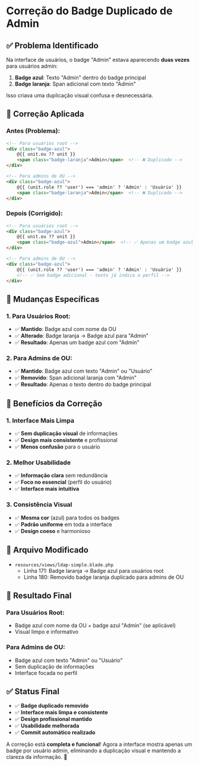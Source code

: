 # Correção do Badge Duplicado de Admin

## ✅ **Problema Identificado**

Na interface de usuários, o badge "Admin" estava aparecendo **duas vezes** para usuários admin:
1. **Badge azul**: Texto "Admin" dentro do badge principal
2. **Badge laranja**: Span adicional com texto "Admin"

Isso criava uma duplicação visual confusa e desnecessária.

## 🔧 **Correção Aplicada**

### **Antes (Problema):**
```html
<!-- Para usuários root -->
<div class="badge-azul">
    @{{ unit.ou ?? unit }}
    <span class="badge-laranja">Admin</span>  <!-- ❌ Duplicado -->
</div>

<!-- Para admins de OU -->
<div class="badge-azul">
    @{{ (unit.role ?? 'user') === 'admin' ? 'Admin' : 'Usuário' }}
    <span class="badge-laranja">Admin</span>  <!-- ❌ Duplicado -->
</div>
```

### **Depois (Corrigido):**
```html
<!-- Para usuários root -->
<div class="badge-azul">
    @{{ unit.ou ?? unit }}
    <span class="badge-azul">Admin</span>  <!-- ✅ Apenas um badge azul -->
</div>

<!-- Para admins de OU -->
<div class="badge-azul">
    @{{ (unit.role ?? 'user') === 'admin' ? 'Admin' : 'Usuário' }}
    <!-- ✅ Sem badge adicional - texto já indica o perfil -->
</div>
```

## 🎨 **Mudanças Específicas**

### **1. Para Usuários Root:**
- ✅ **Mantido**: Badge azul com nome da OU
- ✅ **Alterado**: Badge laranja → Badge azul para "Admin"
- ✅ **Resultado**: Apenas um badge azul com "Admin"

### **2. Para Admins de OU:**
- ✅ **Mantido**: Badge azul com texto "Admin" ou "Usuário"
- ✅ **Removido**: Span adicional laranja com "Admin"
- ✅ **Resultado**: Apenas o texto dentro do badge principal

## 🎯 **Benefícios da Correção**

### **1. Interface Mais Limpa**
- ✅ **Sem duplicação visual** de informações
- ✅ **Design mais consistente** e profissional
- ✅ **Menos confusão** para o usuário

### **2. Melhor Usabilidade**
- ✅ **Informação clara** sem redundância
- ✅ **Foco no essencial** (perfil do usuário)
- ✅ **Interface mais intuitiva**

### **3. Consistência Visual**
- ✅ **Mesma cor** (azul) para todos os badges
- ✅ **Padrão uniforme** em toda a interface
- ✅ **Design coeso** e harmonioso

## 📁 **Arquivo Modificado**

- `resources/views/ldap-simple.blade.php`
  - Linha 171: Badge laranja → Badge azul para usuários root
  - Linha 180: Removido badge laranja duplicado para admins de OU

## 🚀 **Resultado Final**

### **Para Usuários Root:**
- Badge azul com nome da OU + badge azul "Admin" (se aplicável)
- Visual limpo e informativo

### **Para Admins de OU:**
- Badge azul com texto "Admin" ou "Usuário"
- Sem duplicação de informações
- Interface focada no perfil

## ✅ **Status Final**

- ✅ **Badge duplicado removido**
- ✅ **Interface mais limpa e consistente**
- ✅ **Design profissional mantido**
- ✅ **Usabilidade melhorada**
- ✅ **Commit automático realizado**

A correção está **completa e funcional**! Agora a interface mostra apenas um badge por usuário admin, eliminando a duplicação visual e mantendo a clareza da informação. 🎉 